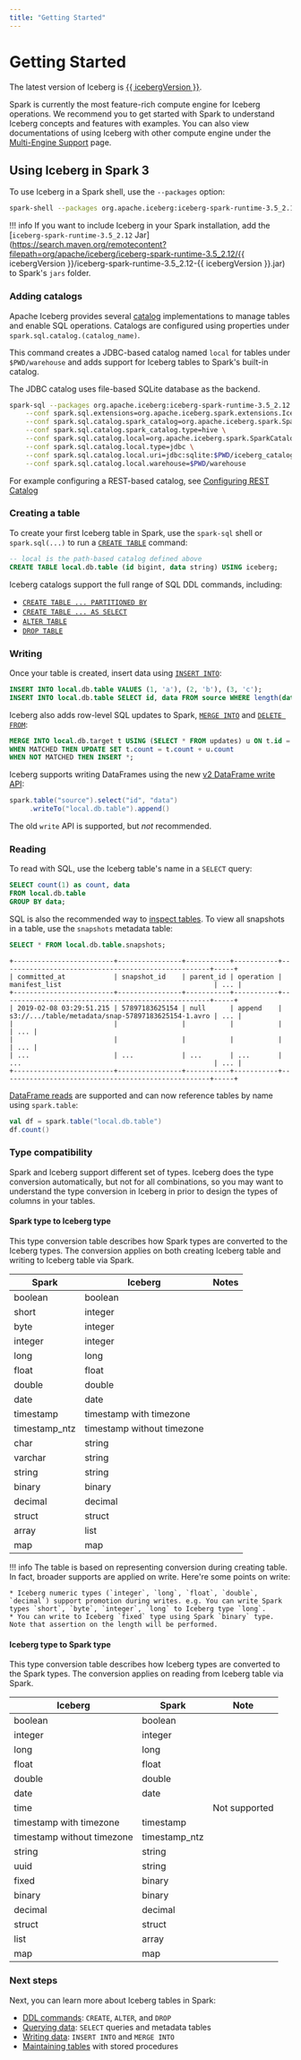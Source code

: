```yaml
---
title: "Getting Started"
---
```

<!--
 - Licensed to the Apache Software Foundation (ASF) under one or more
 - contributor license agreements.  See the NOTICE file distributed with
 - this work for additional information regarding copyright ownership.
 - The ASF licenses this file to You under the Apache License, Version 2.0
 - (the "License"); you may not use this file except in compliance with
 - the License.  You may obtain a copy of the License at
 -
 -   http://www.apache.org/licenses/LICENSE-2.0
 -
 - Unless required by applicable law or agreed to in writing, software
 - distributed under the License is distributed on an "AS IS" BASIS,
 - WITHOUT WARRANTIES OR CONDITIONS OF ANY KIND, either express or implied.
 - See the License for the specific language governing permissions and
 - limitations under the License.
 -->

# Getting Started

The latest version of Iceberg is [{{ icebergVersion }}](../../releases.md).

Spark is currently the most feature-rich compute engine for Iceberg operations.
We recommend you to get started with Spark to understand Iceberg concepts and features with examples.
You can also view documentations of using Iceberg with other compute engine under the [Multi-Engine Support](../../multi-engine-support.md) page.

## Using Iceberg in Spark 3

To use Iceberg in a Spark shell, use the `--packages` option:

```sh
spark-shell --packages org.apache.iceberg:iceberg-spark-runtime-3.5_2.12:{{ icebergVersion }}
```

!!! info
    <!-- markdown-link-check-disable-next-line -->
    If you want to include Iceberg in your Spark installation, add the [`iceberg-spark-runtime-3.5_2.12` Jar](https://search.maven.org/remotecontent?filepath=org/apache/iceberg/iceberg-spark-runtime-3.5_2.12/{{ icebergVersion }}/iceberg-spark-runtime-3.5_2.12-{{ icebergVersion }}.jar) to Spark's `jars` folder.


### Adding catalogs

Apache Iceberg provides several [catalog](spark-configuration.md#catalogs) implementations to manage tables and enable SQL operations. 
Catalogs are configured using properties under `spark.sql.catalog.(catalog_name)`.

This command creates a JDBC-based catalog named `local` for tables under `$PWD/warehouse` and adds support for Iceberg tables to Spark's built-in catalog. 

The JDBC catalog uses file-based SQLite database as the backend.

```sh
spark-sql --packages org.apache.iceberg:iceberg-spark-runtime-3.5_2.12:{{ icebergVersion }},org.xerial:sqlite-jdbc:3.46.1.3 \
    --conf spark.sql.extensions=org.apache.iceberg.spark.extensions.IcebergSparkSessionExtensions \
    --conf spark.sql.catalog.spark_catalog=org.apache.iceberg.spark.SparkSessionCatalog \
    --conf spark.sql.catalog.spark_catalog.type=hive \
    --conf spark.sql.catalog.local=org.apache.iceberg.spark.SparkCatalog \
    --conf spark.sql.catalog.local.type=jdbc \
    --conf spark.sql.catalog.local.uri=jdbc:sqlite:$PWD/iceberg_catalog_db.sqlite \
    --conf spark.sql.catalog.local.warehouse=$PWD/warehouse
```

For example configuring a REST-based catalog, see [Configuring REST Catalog](spark-quickstart.md#configuring-rest-catalog)

### Creating a table

To create your first Iceberg table in Spark, use the `spark-sql` shell or `spark.sql(...)` to run a [`CREATE TABLE`](spark-ddl.md#create-table) command:

```sql
-- local is the path-based catalog defined above
CREATE TABLE local.db.table (id bigint, data string) USING iceberg;
```

Iceberg catalogs support the full range of SQL DDL commands, including:

* [`CREATE TABLE ... PARTITIONED BY`](spark-ddl.md#create-table)
* [`CREATE TABLE ... AS SELECT`](spark-ddl.md#create-table-as-select)
* [`ALTER TABLE`](spark-ddl.md#alter-table)
* [`DROP TABLE`](spark-ddl.md#drop-table)

### Writing

Once your table is created, insert data using [`INSERT INTO`](spark-writes.md#insert-into):

```sql
INSERT INTO local.db.table VALUES (1, 'a'), (2, 'b'), (3, 'c');
INSERT INTO local.db.table SELECT id, data FROM source WHERE length(data) = 1;
```

Iceberg also adds row-level SQL updates to Spark, [`MERGE INTO`](spark-writes.md#merge-into) and [`DELETE FROM`](spark-writes.md#delete-from):

```sql
MERGE INTO local.db.target t USING (SELECT * FROM updates) u ON t.id = u.id
WHEN MATCHED THEN UPDATE SET t.count = t.count + u.count
WHEN NOT MATCHED THEN INSERT *;
```

Iceberg supports writing DataFrames using the new [v2 DataFrame write API](spark-writes.md#writing-with-dataframes):

```scala
spark.table("source").select("id", "data")
     .writeTo("local.db.table").append()
```

The old `write` API is supported, but _not_ recommended.

### Reading

To read with SQL, use the Iceberg table's name in a `SELECT` query:

```sql
SELECT count(1) as count, data
FROM local.db.table
GROUP BY data;
```

SQL is also the recommended way to [inspect tables](spark-queries.md#inspecting-tables). To view all snapshots in a table, use the `snapshots` metadata table:
```sql
SELECT * FROM local.db.table.snapshots;
```
```
+-------------------------+----------------+-----------+-----------+----------------------------------------------------+-----+
| committed_at            | snapshot_id    | parent_id | operation | manifest_list                                      | ... |
+-------------------------+----------------+-----------+-----------+----------------------------------------------------+-----+
| 2019-02-08 03:29:51.215 | 57897183625154 | null      | append    | s3://.../table/metadata/snap-57897183625154-1.avro | ... |
|                         |                |           |           |                                                    | ... |
|                         |                |           |           |                                                    | ... |
| ...                     | ...            | ...       | ...       | ...                                                | ... |
+-------------------------+----------------+-----------+-----------+----------------------------------------------------+-----+
```

[DataFrame reads](spark-queries.md#querying-with-dataframes) are supported and can now reference tables by name using `spark.table`:

```scala
val df = spark.table("local.db.table")
df.count()
```

### Type compatibility

Spark and Iceberg support different set of types. Iceberg does the type conversion automatically, but not for all combinations,
so you may want to understand the type conversion in Iceberg in prior to design the types of columns in your tables.

#### Spark type to Iceberg type

This type conversion table describes how Spark types are converted to the Iceberg types. The conversion applies on both creating Iceberg table and writing to Iceberg table via Spark.

| Spark           | Iceberg                    | Notes |
|-----------------|----------------------------|-------|
| boolean         | boolean                    |       |
| short           | integer                    |       |
| byte            | integer                    |       |
| integer         | integer                    |       |
| long            | long                       |       |
| float           | float                      |       |
| double          | double                     |       |
| date            | date                       |       |
| timestamp       | timestamp with timezone    |       |
| timestamp_ntz    | timestamp without timezone |       |
| char            | string                     |       |
| varchar         | string                     |       |
| string          | string                     |       |
| binary          | binary                     |       |
| decimal         | decimal                    |       |
| struct          | struct                     |       |
| array           | list                       |       |
| map             | map                        |       |

!!! info
    The table is based on representing conversion during creating table. In fact, broader supports are applied on write. Here're some points on write:

    * Iceberg numeric types (`integer`, `long`, `float`, `double`, `decimal`) support promotion during writes. e.g. You can write Spark types `short`, `byte`, `integer`, `long` to Iceberg type `long`.
    * You can write to Iceberg `fixed` type using Spark `binary` type. Note that assertion on the length will be performed.

#### Iceberg type to Spark type

This type conversion table describes how Iceberg types are converted to the Spark types. The conversion applies on reading from Iceberg table via Spark.

| Iceberg                    | Spark                   | Note          |
|----------------------------|-------------------------|---------------|
| boolean                    | boolean                 |               |
| integer                    | integer                 |               |
| long                       | long                    |               |
| float                      | float                   |               |
| double                     | double                  |               |
| date                       | date                    |               |
| time                       |                         | Not supported |
| timestamp with timezone    | timestamp               |               |
| timestamp without timezone | timestamp_ntz            |               |
| string                     | string                  |               |
| uuid                       | string                  |               |
| fixed                      | binary                  |               |
| binary                     | binary                  |               |
| decimal                    | decimal                 |               |
| struct                     | struct                  |               |
| list                       | array                   |               |
| map                        | map                     |               |

### Next steps

Next, you can learn more about Iceberg tables in Spark:

* [DDL commands](spark-ddl.md): `CREATE`, `ALTER`, and `DROP`
* [Querying data](spark-queries.md): `SELECT` queries and metadata tables
* [Writing data](spark-writes.md): `INSERT INTO` and `MERGE INTO`
* [Maintaining tables](spark-procedures.md) with stored procedures
